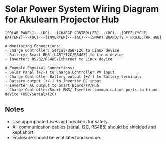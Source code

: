 # Solar Power System Wiring Diagram for Akulearn Projector Hub

```
[SOLAR PANEL]---(DC)---[CHARGE CONTROLLER]---(DC)---[DEEP-CYCLE BATTERY]---(DC)---[INVERTER]---(AC)---[SMART BOARD/TV + PROJECTOR HUB]

# Monitoring Connections:
- Charge Controller: Serial/USB/I2C to Linux device
- Battery: Smart BMS (UART/I2C/RS485) to Linux device
- Inverter: RS232/RS485/Ethernet to Linux device

# Example Physical Connections:
- Solar Panel (+/-) to Charge Controller PV input
- Charge Controller Battery output (+/-) to Battery terminals
- Battery output (+/-) to Inverter DC input
- Inverter AC output to Smart Board/TV/Hub
- Charge Controller/Smart BMS/ Inverter communication ports to Linux device (USB/Serial/I2C)
```

## Notes
- Use appropriate fuses and breakers for safety.
- All communication cables (serial, I2C, RS485) should be shielded and kept short.
- Enclosure should be ventilated and secure.

